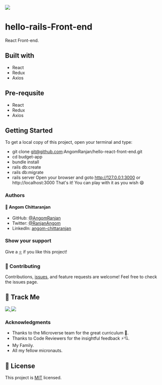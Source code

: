 [![](https://img.shields.io/badge/Micronaut-Angom%20Chittaranjan-blue)](https://github.com/AngomRanjan)

# hello-rails-Front-end

React Front-end.

## Built with
  - React
  - Redux
  - Axios

## Pre-requsite
  - React
  - Redux
  - Axios

## Getting Started
 To get a local copy of this project, open your terminal and type:
  - git clone git@github.com:AngomRanjan/hello-react-front-end.git
  - cd budget-app
  - bundle install
  - rails db:create
  - rails db:migrate
  - rails server
 Open your browser and goto http://127.0.0.1:3000 or http://localhost:3000 
 That's it! You can play with it as you wish 😄
 
### Authors

#### 👤 Angom Chittaranjan

- GitHub: [@AngomRanjan](https://github.com/AngomRanjan)
- Twitter: [@RanjanAngom](https://twitter.com/RanjanAngom)
- LinkedIn: [angom-chittaranjan](https://linkedin.com/in/angom-chittaranjan)

### Show your support
Give a [⭐️](../../stargazers) if you like this project!

### 🤝 Contributing
Contributions, [issues](https://github.com/AngomRanjan/hello-react-front-end/issues), and feature requests are welcome! Feel free to check the issues page.

## :footprints: Track Me

<a href="https://twitter.com/RanjanAngom?ref_src=twsrc%5Etfw" class="twitter-follow-button" data-show-count="false">
<img src="https://img.shields.io/badge/-@RanjanAngom-blue?style=flat&logo=twitter&logoColor=white">
</a>

<a class="github-button" href="https://github.com/AngomRanjan" aria-label="Follow @AngomRanjan on GitHub">
 <img src="https://img.shields.io/badge/-@AngomRanjan-green?style=flat&logo=github&logoColor=white">
</a>

### Acknowledgments

- Thanks to the Microverse team for the great curriculum 🙌.
- Thanks to Code Reviewers for the insightful feedback ⚡💘.
- My Family.
- All my fellow micronauts.

## 📝 License

This project is [MIT](LICENSE) licensed.
